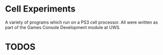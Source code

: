 # Cell Experiments
A variety of programs which run on a PS3 cell processor. All were written as part of the Games Console Development module at UWS.


# TODOS